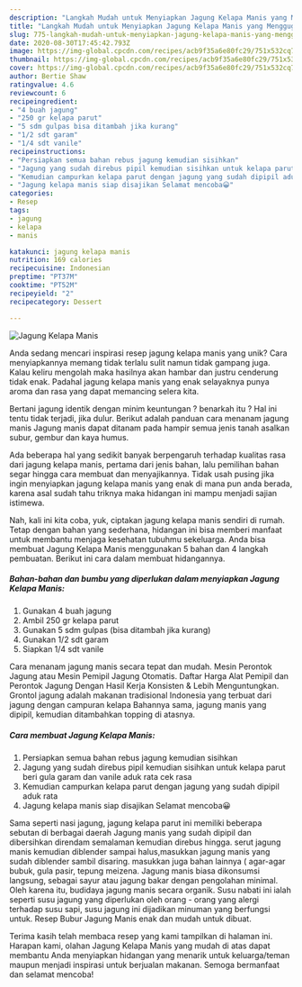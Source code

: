 ```yaml
---
description: "Langkah Mudah untuk Menyiapkan Jagung Kelapa Manis yang Menggugah Selera"
title: "Langkah Mudah untuk Menyiapkan Jagung Kelapa Manis yang Menggugah Selera"
slug: 775-langkah-mudah-untuk-menyiapkan-jagung-kelapa-manis-yang-menggugah-selera
date: 2020-08-30T17:45:42.793Z
image: https://img-global.cpcdn.com/recipes/acb9f35a6e80fc29/751x532cq70/jagung-kelapa-manis-foto-resep-utama.jpg
thumbnail: https://img-global.cpcdn.com/recipes/acb9f35a6e80fc29/751x532cq70/jagung-kelapa-manis-foto-resep-utama.jpg
cover: https://img-global.cpcdn.com/recipes/acb9f35a6e80fc29/751x532cq70/jagung-kelapa-manis-foto-resep-utama.jpg
author: Bertie Shaw
ratingvalue: 4.6
reviewcount: 6
recipeingredient:
- "4 buah jagung"
- "250 gr kelapa parut"
- "5 sdm gulpas bisa ditambah jika kurang"
- "1/2 sdt garam"
- "1/4 sdt vanile"
recipeinstructions:
- "Persiapkan semua bahan rebus jagung kemudian sisihkan"
- "Jagung yang sudah direbus pipil kemudian sisihkan untuk kelapa parut beri gula garam dan vanile aduk rata cek rasa"
- "Kemudian campurkan kelapa parut dengan jagung yang sudah dipipil aduk rata"
- "Jagung kelapa manis siap disajikan Selamat mencoba😀"
categories:
- Resep
tags:
- jagung
- kelapa
- manis

katakunci: jagung kelapa manis 
nutrition: 169 calories
recipecuisine: Indonesian
preptime: "PT37M"
cooktime: "PT52M"
recipeyield: "2"
recipecategory: Dessert

---
```



![Jagung Kelapa Manis](https://img-global.cpcdn.com/recipes/acb9f35a6e80fc29/751x532cq70/jagung-kelapa-manis-foto-resep-utama.jpg)

Anda sedang mencari inspirasi resep jagung kelapa manis yang unik? Cara menyiapkannya memang tidak terlalu sulit namun tidak gampang juga. Kalau keliru mengolah maka hasilnya akan hambar dan justru cenderung tidak enak. Padahal jagung kelapa manis yang enak selayaknya punya aroma dan rasa yang dapat memancing selera kita.

Bertani jagung identik dengan minim keuntungan ? benarkah itu ? Hal ini tentu tidak terjadi, jika dulur. Berikut adalah panduan cara menanam jagung manis Jagung manis dapat ditanam pada hampir semua jenis tanah asalkan subur, gembur dan kaya humus.

Ada beberapa hal yang sedikit banyak berpengaruh terhadap kualitas rasa dari jagung kelapa manis, pertama dari jenis bahan, lalu pemilihan bahan segar hingga cara membuat dan menyajikannya. Tidak usah pusing jika ingin menyiapkan jagung kelapa manis yang enak di mana pun anda berada, karena asal sudah tahu triknya maka hidangan ini mampu menjadi sajian istimewa.


Nah, kali ini kita coba, yuk, ciptakan jagung kelapa manis sendiri di rumah. Tetap dengan bahan yang sederhana, hidangan ini bisa memberi manfaat untuk membantu menjaga kesehatan tubuhmu sekeluarga. Anda bisa membuat Jagung Kelapa Manis menggunakan 5 bahan dan 4 langkah pembuatan. Berikut ini cara dalam membuat hidangannya.

<!--inarticleads1-->

##### Bahan-bahan dan bumbu yang diperlukan dalam menyiapkan Jagung Kelapa Manis:

1. Gunakan 4 buah jagung
1. Ambil 250 gr kelapa parut
1. Gunakan 5 sdm gulpas (bisa ditambah jika kurang)
1. Gunakan 1/2 sdt garam
1. Siapkan 1/4 sdt vanile


Cara menanam jagung manis secara tepat dan mudah. Mesin Perontok Jagung atau Mesin Pemipil Jagung Otomatis. Daftar Harga Alat Pemipil dan Perontok Jagung Dengan Hasil Kerja Konsisten &amp; Lebih Menguntungkan. Grontol jagung adalah makanan tradisional Indonesia yang terbuat dari jagung dengan campuran kelapa Bahannya sama, jagung manis yang dipipil, kemudian ditambahkan topping di atasnya. 

<!--inarticleads2-->

##### Cara membuat Jagung Kelapa Manis:

1. Persiapkan semua bahan rebus jagung kemudian sisihkan
1. Jagung yang sudah direbus pipil kemudian sisihkan untuk kelapa parut beri gula garam dan vanile aduk rata cek rasa
1. Kemudian campurkan kelapa parut dengan jagung yang sudah dipipil aduk rata
1. Jagung kelapa manis siap disajikan Selamat mencoba😀


Sama seperti nasi jagung, jagung kelapa parut ini memiliki beberapa sebutan di berbagai daerah Jagung manis yang sudah dipipil dan dibersihkan direndam semalaman kemudian direbus hingga. serut jagung manis kemudian diblender sampai halus,masukkan jagung manis yang sudah diblender sambil disaring. masukkan juga bahan lainnya ( agar-agar bubuk, gula pasir, tepung meizena. Jagung manis biasa dikonsumsi langsung, sebagai sayur atau jagung bakar dengan pengolahan minimal. Oleh karena itu, budidaya jagung manis secara organik. Susu nabati ini ialah seperti susu jagung yang diperlukan oleh orang - orang yang alergi terhadap susu sapi, susu jagung ini dijadikan minuman yang berfungsi untuk. Resep Bubur Jagung Manis enak dan mudah untuk dibuat. 

Terima kasih telah membaca resep yang kami tampilkan di halaman ini. Harapan kami, olahan Jagung Kelapa Manis yang mudah di atas dapat membantu Anda menyiapkan hidangan yang menarik untuk keluarga/teman maupun menjadi inspirasi untuk berjualan makanan. Semoga bermanfaat dan selamat mencoba!
